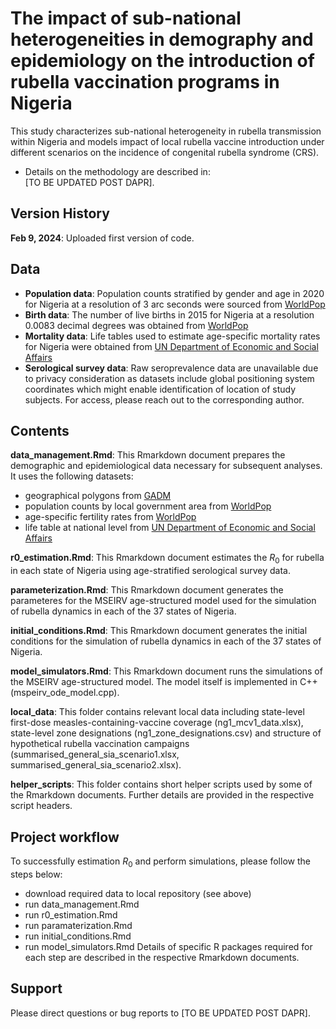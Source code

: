 # The impact of sub-national heterogeneities in demography and epidemiology on the introduction of rubella vaccination programs in Nigeria

This study characterizes sub-national heterogeneity in rubella transmission within Nigeria and models impact of local rubella vaccine introduction under different scenarios on the incidence of congenital rubella syndrome (CRS). 

- Details on the methodology are described in: \
  [TO BE UPDATED POST DAPR].

## Version History

**Feb 9, 2024**: Uploaded first version of code. 

## Data
- **Population data**: Population counts stratified by gender and age in 2020 for Nigeria at a resolution of 3 arc seconds were sourced from [WorldPop](https://hub.worldpop.org/geodata/summary?id=50493)
- **Birth data**: The number of live births in 2015 for Nigeria at a resolution 0.0083 decimal degrees was obtained from [WorldPop](https://hub.worldpop.org/geodata/summary?id=760)
- **Mortality data**: Life tables used to estimate age-specific mortality rates for Nigeria were obtained from [UN Department of Economic and Social Affairs](https://population.un.org/wpp/Download/Standard/Mortality/)
- **Serological survey data**: Raw seroprevalence data are unavailable due to privacy consideration as datasets include global positioning system coordinates which might enable identification of location of study subjects. For access, please reach out to the corresponding author. 

## Contents

**data_management.Rmd**: This Rmarkdown document prepares the demographic and epidemiological data necessary for subsequent analyses. It uses the following datasets: 
- geographical polygons from [GADM](https://gadm.org)
- population counts by local government area from [WorldPop](https://www.worldpop.org)
- age-specific fertility rates from [WorldPop](https://www.worldpop.org)
- life table at national level from [UN Department of Economic and Social Affairs](https://population.un.org/wpp/Download/Standard/Mortality/)

**r0_estimation.Rmd**: This Rmarkdown document estimates the $R_0$ for rubella in each state of Nigeria using age-stratified serological survey data. 

**parameterization.Rmd**: This Rmarkdown document generates the parameteres for the MSEIRV age-structured model used for the simulation of rubella dynamics in each of the 37 states of Nigeria. 

**initial_conditions.Rmd**: This Rmarkdown document generates the initial conditions for the simulation of rubella dynamics in each of the 37 states of Nigeria. 

**model_simulators.Rmd**: This Rmarkdown document runs the simulations of the MSEIRV age-structured model. The model itself is implemented in C++ (mspeirv_ode_model.cpp). 

**local_data**: This folder contains relevant local data including state-level first-dose measles-containing-vaccine coverage (ng1_mcv1_data.xlsx), state-level zone designations (ng1_zone_designations.csv) and structure of hypothetical rubella vaccination campaigns (summarised_general_sia_scenario1.xlsx, summarised_general_sia_scenario2.xlsx). 

**helper_scripts**: This folder contains short helper scripts used by some of the Rmarkdown documents. Further details are provided in the respective script headers. 

## Project workflow
To successfully estimation $R_0$ and perform simulations, please follow the steps below:
- download required data to local repository (see above)
- run data_management.Rmd
- run r0_estimation.Rmd
- run paramaterization.Rmd
- run initial_conditions.Rmd
- run model_simulators.Rmd
Details of specific R packages required for each step are described in the respective Rmarkdown documents. 

## Support 

Please direct questions or bug reports to [TO BE UPDATED POST DAPR].
